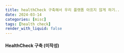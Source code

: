 ```yaml
---
title: healthCheck 구축해서 우리 플랫폼 아프지 않게 하기..
date: 2024-03-14
categories: [misc]
tags: [health check]
render_with_liquid: false
---
```

#### HealthCheck 구축 (미작성)